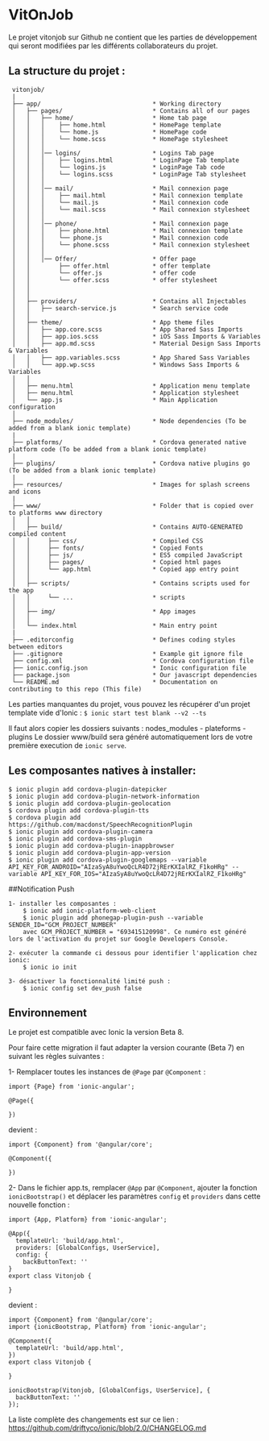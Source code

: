 # VitOnJob

Le projet vitonjob sur Github ne contient que les parties de développement qui seront modifiées par les différents
collaborateurs du projet.

## La structure du projet :

```
 vitonjob/
 |
 ├── app/                               * Working directory
 │   ├── pages/                         * Contains all of our pages
 │   │   ├── home/                      * Home tab page
 │   │   │    ├── home.html             * HomePage template
 │   │   │    └── home.js               * HomePage code
 │   │   │    └── home.scss             * HomePage stylesheet
 │   │   │
 │   │   │── logins/                    * Logins Tab page
 │   │   │    ├── logins.html           * LoginPage Tab template
 │   │   │    └── logins.js             * LoginPage Tab code
 │   │   │    └── logins.scss           * LoginPage Tab stylesheet
 │   │   │
 │   │   │── mail/                      * Mail connexion page
 │   │   │    ├── mail.html             * Mail connexion template
 │   │   │    └── mail.js               * Mail connexion code
 │   │   │    └── mail.scss             * Mail connexion stylesheet
 │   │   │
 │   │   │── phone/                     * Mail connexion page
 │   │   │    ├── phone.html            * Mail connexion template
 │   │   │    └── phone.js              * Mail connexion code
 │   │   │    └── phone.scss            * Mail connexion stylesheet
 │   │   │
 │   │   │── Offer/                     * Offer page
 │   │        ├── offer.html            * offer template
 │   │        └── offer.js              * offer code
 │   │        └── offer.scss            * offer stylesheet
 │   │
 │   │
 │   ├── providers/                     * Contains all Injectables
 │   │   ├── search-service.js          * Search service code
 │   │
 │   ├── theme/                         * App theme files
 │   │   ├── app.core.scss              * App Shared Sass Imports
 │   │   ├── app.ios.scss               * iOS Sass Imports & Variables
 │   │   ├── app.md.scss                * Material Design Sass Imports & Variables
 │   │   ├── app.variables.scss         * App Shared Sass Variables
 │   │   └── app.wp.scss                * Windows Sass Imports & Variables
 │   │
 │   ├── menu.html                      * Application menu template
 │   ├── menu.html                      * Application stylesheet
 │   └── app.js                         * Main Application configuration
 │
 ├── node_modules/                      * Node dependencies (To be added from a blank ionic template)
 |
 ├── platforms/                         * Cordova generated native platform code (To be added from a blank ionic template)
 |
 ├── plugins/                           * Cordova native plugins go (To be added from a blank ionic template)
 |
 ├── resources/                         * Images for splash screens and icons
 |
 ├── www/                               * Folder that is copied over to platforms www directory
 │   │
 │   ├── build/                         * Contains AUTO-GENERATED compiled content
 │   │     ├── css/                     * Compiled CSS
 │   │     ├── fonts/                   * Copied Fonts
 │   │     ├── js/                      * ES5 compiled JavaScript
 │   │     ├── pages/                   * Copied html pages
 │   │     └── app.html                 * Copied app entry point
 │   │
 │   ├── scripts/                       * Contains scripts used for the app
 │   │     └── ...                      * scripts
 │   │
 │   ├── img/                           * App images
 │   │
 │   └── index.html                     * Main entry point
 |
 ├── .editorconfig                      * Defines coding styles between editors
 ├── .gitignore                         * Example git ignore file
 ├── config.xml                         * Cordova configuration file
 ├── ionic.config.json                  * Ionic configuration file
 ├── package.json                       * Our javascript dependencies
 └── README.md                          * Documentation on contributing to this repo (This file)
 ```
Les parties manquantes du projet, vous pouvez les récupérer d'un projet template vide d'Ionic :
`$ ionic start test blank --v2 --ts`

Il faut alors copier les dossiers suivants : nodes_modules - plateforms - plugins
Le dossier www/build sera généré automatiquement lors de votre première execution de `ionic serve`.

## Les composantes natives à installer:

```
$ ionic plugin add cordova-plugin-datepicker
$ ionic plugin add cordova-plugin-network-information
$ ionic plugin add cordova-plugin-geolocation
$ cordova plugin add cordova-plugin-tts
$ cordova plugin add https://github.com/macdonst/SpeechRecognitionPlugin
$ ionic plugin add cordova-plugin-camera
$ ionic plugin add cordova-sms-plugin
$ ionic plugin add cordova-plugin-inappbrowser
$ ionic plugin add cordova-plugin-app-version
$ ionic plugin add cordova-plugin-googlemaps --variable API_KEY_FOR_ANDROID="AIzaSyA8uYwoQcLR4D72jRErKXIalRZ_F1koHRg" --variable API_KEY_FOR_IOS="AIzaSyA8uYwoQcLR4D72jRErKXIalRZ_F1koHRg"
```

##Notification Push
````
1- installer les composantes : 
	$ ionic add ionic-platform-web-client
	$ ionic plugin add phonegap-plugin-push --variable SENDER_ID="GCM_PROJECT_NUMBER"
	avec GCM_PROJECT_NUMBER = "693415120998". Ce numéro est généré lors de l'activation du projet sur Google Developers Console.

2- exécuter la commande ci dessous pour identifier l'application chez ionic: 
	$ ionic io init	

3- désactiver la fonctionnalité limité push : 
	$ ionic config set dev_push false
````

## Environnement

Le projet est compatible avec Ionic la version Beta 8.

Pour faire cette migration il faut adapter la version courante (Beta 7) en suivant les règles suivantes :

1- Remplacer toutes les instances de `@Page` par `@Component` :

```
import {Page} from 'ionic-angular';

@Page({

})
```
devient :
```
import {Component} from '@angular/core';

@Component({

})
```
2- Dans le fichier app.ts, remplacer `@App` par `@Component`, ajouter la fonction `ionicBootstrap()` et déplacer
les paramètres `config` et `providers` dans cette nouvelle fonction :

```
import {App, Platform} from 'ionic-angular';

@App({
  templateUrl: 'build/app.html',
  providers: [GlobalConfigs, UserService],
  config: {
    backButtonText: ''
}
export class Vitonjob {

}
```
devient :
```
import {Component} from '@angular/core';
import {ionicBootstrap, Platform} from 'ionic-angular';

@Component({
  templateUrl: 'build/app.html',
})
export class Vitonjob {

}

ionicBootstrap(Vitonjob, [GlobalConfigs, UserService], {
  backButtonText: ''
});
```

La liste complète des changements est sur ce lien :  https://github.com/driftyco/ionic/blob/2.0/CHANGELOG.md
